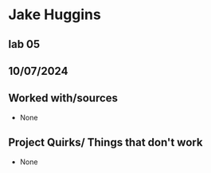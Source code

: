 # Jake Huggins
## lab 05
## 10/07/2024
## Worked with/sources 
* None
## Project Quirks/ Things that don't work
* None
